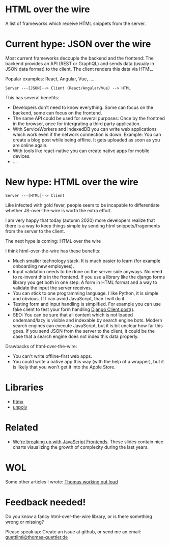 # HTML over the wire

A list of frameworks which receive HTML snippets from the server.

# Current hype: JSON over the wire

Most current frameworks decouple the backend and the frontend:
The backend provides an API (REST or GraphQL) and sends data (usualy in JSON data format)
to the client. The client renders this data via HTML.

Popular examples: React, Angular, Vue, ....

```
Server ---[JSON]--> Client (React/Angular/Vue) --> HTML
```

This has several benefits:

* Developers don't need to know everything. Some can focus on the backend, some can focus on the frontend.
* The same API could be used for several purposes: Once by the frontned in the browser, once for intergrating a third party application.
* With ServiceWorkers and IndexedDB you can write web applications which work even if the network connection is down. Example: You can create a blog post while being offline. It gets uploaded as soon as you are online again.
* With tools like react-native you can create native apps for mobile devices.
* ...

# New hype: HTML over the wire

```
Server ---[HTML]--> Client
```

Like infected with gold fever, people seem to be incapable to differentiate whether JS-over-the-wire is worth the extra effort.

I am very happy that today (autumn 2020) more developers realize that there is a way to keep things simple by sending html snippets/fragements
from the server to the client.

The next hype is coming: HTML over the wire

I think html-over-the-wire has these benefits:

* Much smaller technology stack. It is much easier to learn (for example onboarding new employees).
* Input validation needs to be done on the server side anyways. No need to re-invent this in the frontend. If you use a library like the django forms library you get both in one step: A form in HTML format and a way to validate the input the server receives.
* You can stick to one programming language. I like Python, it is simple and obvious. If I can avoid JavaScript, than I will do it.
* Testing form and input handling is simplified. For example you can use fake client to test your form handling [Django Client.post()](https://docs.djangoproject.com/en/dev/topics/testing/tools/#django.test.Client.post). 
* SEO: You can be sure that all content which is not loaded ondemand/lazy is visible and indexable by search engine bots. Modern search engines can execute JavaScript, but it is bit unclear how far this goes. If you send JSON from the server to the client, it could be the case that a search engine does not index this data properly. 

Drawbacks of html-over-the-wire:

* You can't write offline-first web apps.
* You could write a native app this way (with the help of a wrapper), but it is likely that you won't get it into the Apple Store.


# Libraries

* [htmx](https://github.com/bigskysoftware/htmx)
* [unpoly](https://github.com/unpoly/unpoly)

# Related

* [We're breaking up with JavaScript Frontends](http://triskweline.de/unpoly-rugb/#/). These slides contain nice charts visualizing the growth of complexity during the last years.

# WOL

Some other articles I wrote: [Thomas working out loud](https://github.com/guettli/wol)

# Feedback needed!

Do you know a fancy html-over-the-wire library, or is there something wrong or missing?

Please speak up: Create an issue at github, or send me an email: guettliml@thomas-guettler.de









